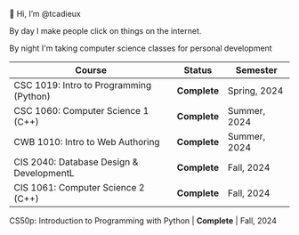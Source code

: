 👋 Hi, I’m @tcadieux

By day I make people click on things on the internet.

By night I'm taking computer science classes for personal development

| Course | Status | Semester |
| -------- | ------- | ------- |    
CSC 1019: Intro to Programming (Python) | **Complete** | Spring, 2024
CSC 1060: Computer Science 1 (C++) | **Complete**  | Summer, 2024
CWB 1010: Intro to Web Authoring |  **Complete** | Summer, 2024
CIS 2040: Database Design & DevelopmentL | **Complete** | Fall, 2024
CIS 1061: Computer Science 2 (C++) | **Complete** | Fall, 2024

CS50p: Introduction to Programming with Python | **Complete** | Fall, 2024





<!---
tcadieux/tcadieux is a ✨ special ✨ repository because its `README.md` (this file) appears on your GitHub profile.
You can click the Preview link to take a look at your changes.
--->
